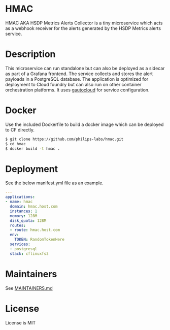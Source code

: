# HMAC
HMAC AKA HSDP Metrics Alerts Collector is a tiny microservice which acts as
a webhook receiver for the alerts generated by the HSDP Metrics alerts service.

# Description

This microservice can run standalone but can also be deployed as a sidecar as part
of a Grafana frontend. 
The service collects and stores the alert payloads in a PostgreSQL database. The application is optimized for deployment to Cloud foundry but can also run on other container orchestration platforms. It uses [gautocloud](https://github.com/cloudfoundry-community/gautocloud) for service configuration.

# Docker
Use the included Dockerfile to build a docker image which can be deployed to CF directly.

```bash
$ git clone https://github.com/philips-labs/hmac.git
$ cd hmac
$ docker build -t hmac .
```

# Deployment
See the below manifest.yml file as an example. 

```yaml
---
applications:
- name: hmac
  domain: hmac.host.com
  instances: 1
  memory: 128M
  disk_quota: 128M
  routes:
  - route: hmac.host.com
  env:
    TOKEN: RandomTokenHere
  services:
  - postgresql
  stack: cflinuxfs3
```

# Maintainers
See [MAINTAINERS.md](MAINTAINERS.md)

# License
License is MIT

